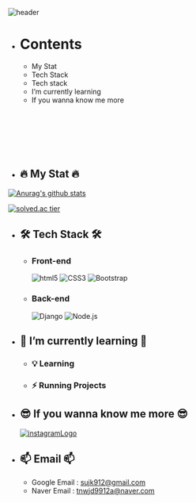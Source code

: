 ![header](https://capsule-render.vercel.app/api?type=waving&color=timeAuto&reversal=true&height=300&section=header&text=SujK's%20Github&animation=fadeIn&fontSize=80&fontAlign=50&fontAlignY=50&desc=김수정의%20깃헙입니다😊&descSize=20&descAlign=66&descAlignY=65)

- # Contents

  - My Stat
  - Tech Stack
  - Tech stack
  - I’m currently learning
  - If you wanna know me more

<br><br><br><br><br>

- ## 🔥 My Stat 🔥
[![Anurag's github stats](https://github-readme-stats.vercel.app/api?username=Kimsj912&show_icons=true&theme=Gradient)](https://github.com/Kimsj912/github-readme-stats)

[![solved.ac tier](http://mazassumnida.wtf/api/v2/generate_badge?boj=tnwjd9912a)](https://solved.ac/tnwjd9912a)

- ## 🛠 Tech Stack 🛠
  - ### Front-end
    <img alt="html5" src="https://img.shields.io/badge/HTML5-E34F26?logo=html5&logoColor=white"/>
    <img alt="CSS3" src="https://img.shields.io/badge/CSS3-1572B6?logo=CSS3&logoColor=white"/>
    <img alt="Bootstrap" src="https://img.shields.io/badge/Bootstrap-2F2E8B?logo=Bootstrap&logoColor=white"/>


  - ### Back-end
    <img alt="Django" src="https://img.shields.io/badge/Django-FF7012?logo=Django&logoColor=#092E20"/>
    <img alt="Node.js" src="https://img.shields.io/badge/Node.js-47C83E?logo=Node.js&logoColor=#339933"/>

- ## 🌱 I’m currently learning 🌱
  - ### 💡 Learning

  - ### ⚡ Running Projects

- ## 😎 If you wanna know me more 😎
    <a href="https://www.instagram.com/k_modify.1122/"><img src="https://img.shields.io/badge/Instagram-c7028e?logo=instagram&logoColor=white" alt="instagramLogo"></img><br/></a>
<!--     <a href="https://codingjerk-diary.tistory.com/"><img src="https://img.shields.io/badge/Blog-000000?logo=Blog&logoColor=white" alt="instagramLogo"></img><br/></a>
    <a href="https://www.instagram.com/k_modify.1122/"><img src="https://img.shields.io/badge/Instagram-c7028e?logo=instagram&logoColor=white" alt="instagramLogo"></img><br/></a> -->


- ## 📫 Email 📫
  - Google Email : sujk912@gmail.com
  - Naver Email : tnwjd9912a@naver.com
